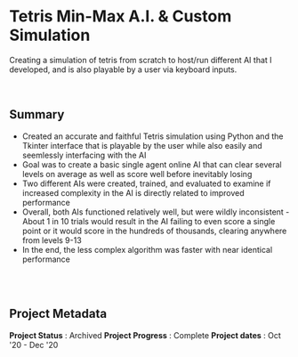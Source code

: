 # Tetris Min-Max A.I. & Custom Simulation

Creating a simulation of tetris from scratch to host/run different AI that I developed, and is also playable by a user via keyboard inputs.

<br>

## Summary
 - Created an accurate and faithful Tetris simulation using Python and the Tkinter interface that is playable by the user while also easily and seemlessly interfacing with the AI
 - Goal was to create a basic single agent online AI that can clear several levels on average as well as score well before inevitably losing
 - Two different AIs were created, trained, and evaluated to examine if increased complexity in the AI is directly related to improved performance
 - Overall, both AIs functioned relatively well, but were wildly inconsistent - About 1 in 10 trials would result in the AI failing to even score a single point or it would score in the hundreds of thousands, clearing anywhere from levels 9-13
 - In the end, the less complex algorithm was faster with near identical performance

<br>

<!-- ## Image Gallery
 
### (This is the image's caption/label)
![(This is the image's alt text)](full_http_path_to_image)
<br> -->

<br>

## Project Metadata

**Project Status** : Archived
**Project Progress** : Complete
**Project dates** : Oct '20 - Dec '20  

